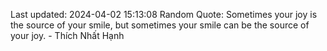 Last updated: 2024-04-02 15:13:08
Random Quote: Sometimes your joy is the source of your smile, but sometimes your smile can be the source of your joy. - Thích Nhất Hạnh
